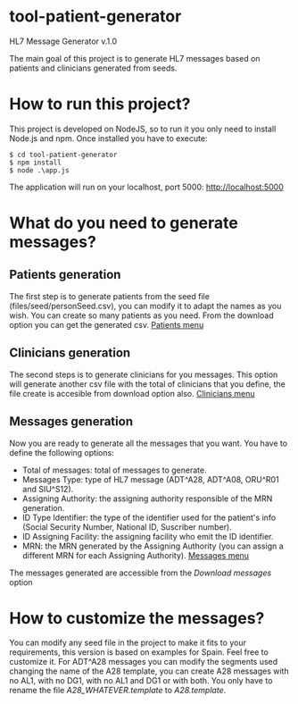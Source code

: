 # tool-patient-generator
HL7 Message Generator v.1.0

The main goal of this project is to generate HL7 messages based on patients and clinicians generated from seeds.

# How to run this project?
This project is developed on NodeJS, so to run it you only need to install Node.js and npm. Once installed you have to execute:

```console
$ cd tool-patient-generator
$ npm install
$ node .\app.js
```

The application will run on your localhost, port 5000: [http://localhost:5000](http://localhost:5000)

# What do you need to generate messages?

## Patients generation

The first step is to generate patients from the seed file (files/seed/personSeed.csv), you can modify it to adapt the names as you wish. You can create so many patients as you need. From the download option you can get the generated csv.
[Patients menu](/images/patient.png)

## Clinicians generation

The second steps is to generate clinicians for you messages. This option will generate another csv file with the total of clinicians that you define, the file create is accesible from download option also.
[Clinicians menu](/images/clinicians.png)

## Messages generation

Now you are ready to generate all the messages that you want. You have to define the following options:
* Total of messages: total of messages to generate.
* Messages Type: type of HL7 message (ADT^A28, ADT^A08, ORU^R01 and SIU^S12).
* Assigning Authority: the assigning authority responsible of the MRN generation.
* ID Type Identifier: the type of the identifier used for the patient's info (Social Security Number, National ID, Suscriber number).
* ID Assigning Facility: the assigning facility who emit the ID identifier.
* MRN: the MRN generated by the Assigning Authority (you can assign a different MRN for each Assigning Authority).
[Messages menu](/images/messages.png)

The messages generated are accessible from the *Download messages* option

# How to customize the messages?

You can modify any seed file in the project to make it fits to your requirements, this version is based on examples for Spain. Feel free to customize it.
For ADT^A28 messages you can modify the segments used changing the name of the A28 template, you can create A28 messages with no AL1, with no DG1, with no AL1 and DG1 or with both. You only have to rename the file *A28_WHATEVER.template* to *A28.template*.

